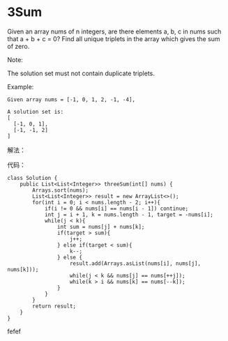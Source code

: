 # 3Sum

Given an array nums of n integers, are there elements a, b, c in nums such that a + b + c = 0? Find all unique triplets in the array which gives the sum of zero.

Note:

The solution set must not contain duplicate triplets.

Example:

```
Given array nums = [-1, 0, 1, 2, -1, -4],

A solution set is:
[
  [-1, 0, 1],
  [-1, -1, 2]
]
```
解法：

代码：
```
class Solution {
    public List<List<Integer>> threeSum(int[] nums) {
        Arrays.sort(nums);
        List<List<Integer>> result = new ArrayList<>();
        for(int i = 0; i < nums.length - 2; i++){
            if(i != 0 && nums[i] == nums[i - 1]) continue;
            int j = i + 1, k = nums.length - 1, target = -nums[i];
            while(j < k){
                int sum = nums[j] + nums[k];
                if(target > sum){
                    j++;
                } else if(target < sum){
                    k--;
                } else {
                    result.add(Arrays.asList(nums[i], nums[j], nums[k]));
                    while(j < k && nums[j] == nums[++j]);
                    while(k > i && nums[k] == nums[--k]);
                }
            }
        }
        return result;
    }
}
```
fefef
